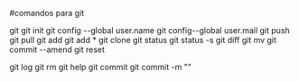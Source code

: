 #comandos para git

git
git init
git config --global user.name
git config--global user.mail
git push
git pull
git add
git add *
git clone
git status
git status -s
git diff
git mv
git commit --amend
git reset

git log
git rm
git help
git commit
git commit -m ""


